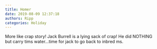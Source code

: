 ```yaml
---
title: Homer
date: 2019-08-09 12:37:18
authors: Ripp
categories: Holiday
---
```


 More like crap story! Jack Burrell is a lying sack of crap! He did NOTHING but carry tims water...time for jack to go back to inbred ms.